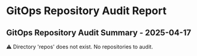 # GitOps Repository Audit Report

## GitOps Repository Audit Summary - 2025-04-17
⚠️ Directory 'repos' does not exist. No repositories to audit.
